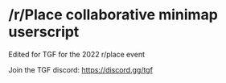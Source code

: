 # /r/Place collaborative minimap userscript
Edited for TGF for the 2022 r/place event

Join the TGF discord: https://discord.gg/tgf
